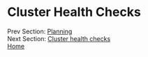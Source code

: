 # Cluster Health Checks

Prev Section: [Planning](./planning.md)<br>
Next Section: [Cluster health checks](./cluster-health-checks.md)<br>
[Home](./README.md)

